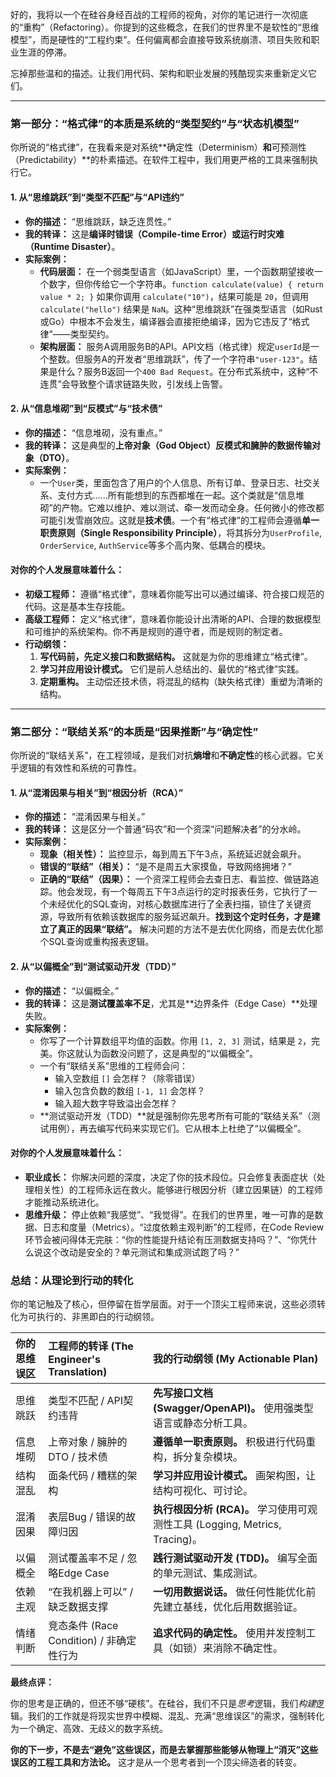 好的，我将以一个在硅谷身经百战的工程师的视角，对你的笔记进行一次彻底的“重构”（Refactoring）。你提到的这些概念，在我们的世界里不是软性的“思维模型”，而是硬性的“工程约束”。任何偏离都会直接导致系统崩溃、项目失败和职业生涯的停滞。

忘掉那些温和的描述。让我们用代码、架构和职业发展的残酷现实来重新定义它们。

---

### 第一部分：“格式律”的本质是系统的“类型契约”与“状态机模型”

你所说的“格式律”，在我看来是对系统**确定性（Determinism）**和**可预测性（Predictability）**的朴素描述。在软件工程中，我们用更严格的工具来强制执行它。

#### 1. 从“思维跳跃”到“类型不匹配”与“API违约”

*   **你的描述：** “思维跳跃，缺乏连贯性。”
*   **我的转译：** 这是**编译时错误（Compile-time Error）**或**运行时灾难（Runtime Disaster）**。
*   **实际案例：**
    *   **代码层面：** 在一个弱类型语言（如JavaScript）里，一个函数期望接收一个数字，但你传给它一个字符串。`function calculate(value) { return value * 2; }` 如果你调用 `calculate("10")`，结果可能是 `20`，但调用 `calculate("hello")` 结果是 `NaN`。这种“思维跳跃”在强类型语言（如Rust或Go）中根本不会发生，编译器会直接拒绝编译，因为它违反了“格式律”——类型契约。
    *   **架构层面：** 服务A调用服务B的API。API文档（格式律）规定`userId`是一个整数。但服务A的开发者“思维跳跃”，传了一个字符串`"user-123"`。结果是什么？服务B返回一个`400 Bad Request`。在分布式系统中，这种“不连贯”会导致整个请求链路失败，引发线上告警。

#### 2. 从“信息堆砌”到“反模式”与“技术债”

*   **你的描述：** “信息堆砌，没有重点。”
*   **我的转译：** 这是典型的**上帝对象（God Object）**反模式和臃肿的**数据传输对象（DTO）**。
*   **实际案例：**
    *   一个`User`类，里面包含了用户的个人信息、所有订单、登录日志、社交关系、支付方式……所有能想到的东西都堆在一起。这个类就是“信息堆砌”的产物。它难以维护、难以测试、牵一发而动全身。任何微小的修改都可能引发雪崩效应。这就是**技术债**。一个有“格式律”的工程师会遵循**单一职责原则（Single Responsibility Principle）**，将其拆分为`UserProfile`, `OrderService`, `AuthService`等多个高内聚、低耦合的模块。

#### **对你的个人发展意味着什么：**

*   **初级工程师：** 遵循“格式律”，意味着你能写出可以通过编译、符合接口规范的代码。这是基本生存技能。
*   **高级工程师：** 定义“格式律”，意味着你能设计出清晰的API、合理的数据模型和可维护的系统架构。你不再是规则的遵守者，而是规则的制定者。
*   **行动纲领：**
    1.  **写代码前，先定义接口和数据结构。** 这就是为你的思维建立“格式律”。
    2.  **学习并应用设计模式。** 它们是前人总结出的、最优的“格式律”实践。
    3.  **定期重构。** 主动偿还技术债，将混乱的结构（缺失格式律）重塑为清晰的结构。

---

### 第二部分：“联结关系”的本质是“因果推断”与“确定性”

你所说的“联结关系”，在工程领域，是我们对抗**熵增**和**不确定性**的核心武器。它关乎逻辑的有效性和系统的可靠性。

#### 1. 从“混淆因果与相关”到“根因分析（RCA）”

*   **你的描述：** “混淆因果与相关。”
*   **我的转译：** 这是区分一个普通“码农”和一个资深“问题解决者”的分水岭。
*   **实际案例：**
    *   **现象（相关性）：** 监控显示，每到周五下午3点，系统延迟就会飙升。
    *   **错误的“联结”（相关）：** “是不是周五大家摸鱼，导致网络拥堵？”
    *   **正确的“联结”（因果）：** 一个资深工程师会去查日志、看监控、做链路追踪。他会发现，有一个每周五下午3点运行的定时报表任务，它执行了一个未经优化的SQL查询，对核心数据库进行了全表扫描，锁住了关键资源，导致所有依赖该数据库的服务延迟飙升。**找到这个定时任务，才是建立了真正的因果“联结”。** 解决问题的方法不是去优化网络，而是去优化那个SQL查询或重构报表逻辑。

#### 2. 从“以偏概全”到“测试驱动开发（TDD）”

*   **你的描述：** “以偏概全。”
*   **我的转译：** 这是**测试覆盖率不足**，尤其是**边界条件（Edge Case）**处理失败。
*   **实际案例：**
    *   你写了一个计算数组平均值的函数。你用 `[1, 2, 3]` 测试，结果是 `2`，完美。你这就认为函数没问题了，这是典型的“以偏概全”。
    *   一个有“联结关系”思维的工程师会问：
        *   输入空数组 `[]` 会怎样？（除零错误）
        *   输入包含负数的数组 `[-1, 1]` 会怎样？
        *   输入超大数字导致溢出会怎样？
    *   **测试驱动开发（TDD）**就是强制你先思考所有可能的“联结关系”（测试用例），再去编写代码来实现它们。它从根本上杜绝了“以偏概全”。

#### **对你的个人发展意味着什么：**

*   **职业成长：** 你解决问题的深度，决定了你的技术段位。只会修复表面症状（处理相关性）的工程师永远在救火。能够进行根因分析（建立因果链）的工程师才能推动系统进化。
*   **思维升级：** 停止依赖“我感觉”、“我觉得”。在我们的世界里，唯一可靠的是数据、日志和度量（Metrics）。“过度依赖主观判断”的工程师，在Code Review环节会被问得体无完肤：“你的性能提升结论有压测数据支持吗？”、“你凭什么说这个改动是安全的？单元测试和集成测试跑了吗？”

### 总结：从理论到行动的转化

你的笔记触及了核心，但停留在哲学层面。对于一个顶尖工程师来说，这些必须转化为可执行的、非黑即白的行动纲领。

| 你的思维误区 | 工程师的转译 (The Engineer's Translation) | 我的行动纲领 (My Actionable Plan) |
| :--- | :--- | :--- |
| 思维跳跃 | 类型不匹配 / API契约违背 | **先写接口文档 (Swagger/OpenAPI)。** 使用强类型语言或静态分析工具。 |
| 信息堆砌 | 上帝对象 / 臃肿的DTO / 技术债 | **遵循单一职责原则。** 积极进行代码重构，拆分复杂模块。 |
| 结构混乱 | 面条代码 / 糟糕的架构 | **学习并应用设计模式。** 画架构图，让结构可视化、可讨论。 |
| 混淆因果 | 表层Bug / 错误的故障归因 | **执行根因分析 (RCA)。** 学习使用可观测性工具 (Logging, Metrics, Tracing)。 |
| 以偏概全 | 测试覆盖率不足 / 忽略Edge Case | **践行测试驱动开发 (TDD)。** 编写全面的单元测试、集成测试。 |
| 依赖主观 | “在我机器上可以” / 缺乏数据支撑 | **一切用数据说话。** 做任何性能优化前先建立基线，优化后用数据验证。 |
| 情绪判断 | 竞态条件 (Race Condition) / 非确定性行为 | **追求代码的确定性。** 使用并发控制工具（如锁）来消除不确定性。 |

**最终点评：**

你的思考是正确的，但还不够“硬核”。在硅谷，我们不只是*思考*逻辑，我们*构建*逻辑。我们的工作就是将现实世界中模糊、混乱、充满“思维误区”的需求，强制转化为一个确定、高效、无歧义的数字系统。

**你的下一步，不是去“避免”这些误区，而是去掌握那些能够从物理上“消灭”这些误区的工程工具和方法论。** 这才是从一个思考者到一个顶尖缔造者的转变。